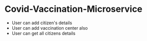 
# Covid-Vaccination-Microservice
* User can add citizen's details 
* User can add vaccination center also
* User can get all citizens details


